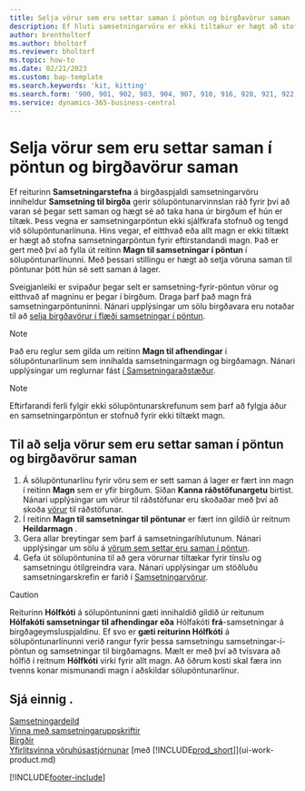 ```yaml
---
title: Selja vörur sem eru settar saman í pöntun og birgðavörur saman
description: Ef hluti samsetningarvöru er ekki tiltækur er hægt að stofna samsetningarpöntun fyrir eftirstandandi magn.
author: brentholtorf
ms.author: bholtorf
ms.reviewer: bholtorf
ms.topic: how-to
ms.date: 02/21/2023
ms.custom: bap-template
ms.search.keywords: 'kit, kitting'
ms.search.form: '900, 901, 902, 903, 904, 907, 910, 916, 920, 921, 922, 923, 940, 941, 942, 930, 931, 932, 914, 915, 905'
ms.service: dynamics-365-business-central
---
```

# Selja vörur sem eru settar saman í pöntun og birgðavörur saman

Ef reiturinn **Samsetningarstefna** á birgðaspjaldi samsetningarvöru inniheldur **Samsetning til birgða** gerir sölupöntunarvinnslan ráð fyrir því að varan sé þegar sett saman og hægt sé að taka hana úr birgðum ef hún er tiltæk. Þess vegna er samsetningarpöntun ekki sjálfkrafa stofnuð og tengd við sölupöntunarlínuna. Hins vegar, ef eitthvað eða allt magn er ekki tiltækt er hægt að stofna samsetningarpöntun fyrir eftirstandandi magn. Það er gert með því að fylla út reitinn **Magn til samsetningar í pöntun** í sölupöntunarlínunni. Með þessari stillingu er hægt að setja vöruna saman til pöntunar þótt hún sé sett saman á lager.  

Sveigjanleiki er svipaður þegar selt er samsetning-fyrir-pöntun vörur og eitthvað af magninu er þegar í birgðum. Draga þarf það magn frá samsetningarpöntuninni. Nánari upplýsingar um sölu birgðavara eru notaðar til að [selja birgðavörur í flæði samsetningar í pöntun](assembly-how-to-sell-inventory-items-in-assemble-to-order-flows.md).  

> [!NOTE]  
> Það eru reglur sem gilda um reitinn **Magn til afhendingar** í sölupöntunarlínum sem innihalda samsetningarmagn og birgðamagn. Nánari upplýsingar um reglurnar fást [í Samsetningaraðstæður](assembly-assemble-to-order-or-assemble-to-stock.md#combination-scenarios).  

> [!NOTE]  
> Eftirfarandi ferli fylgir ekki sölupöntunarskrefunum sem þarf að fylgja áður en samsetningarpöntun er stofnuð fyrir ekki tiltækt magn.

## Til að selja vörur sem eru settar saman í pöntun og birgðavörur saman

1. Á sölupöntunarlínu fyrir vöru sem er sett saman á lager er fært inn magn í reitinn **Magn** sem er yfir birgðum. Síðan **Kanna ráðstöfunargetu** birtist. Nánari upplýsingar um vörur til ráðstöfunar eru skoðaðar með því að skoða [vörur](inventory-how-availability-overview.md) til ráðstöfunar.
2. Í reitinn **Magn til samsetningar til pöntunar** er fært inn gildið úr reitnum **Heildarmagn** .  
3. Gera allar breytingar sem þarf á samsetningaríhlutunum. Nánari upplýsingar um sölu á [vörum sem settar eru saman í pöntun](assembly-how-to-sell-items-assembled-to-order.md).  
4. Gefa út sölupöntunina til að gera vörurnar tiltækar fyrir tínslu og samsetningu ótilgreindra vara. Nánari upplýsingar um stöðluðu samsetningarskrefin er farið í [Samsetningarvörur](assembly-how-to-assemble-items.md).  

> [!CAUTION]  
> Reiturinn **Hólfkóti** á sölupöntuninni gæti innihaldið gildið úr reitunum **Hólfakóti samsetningar til afhendingar eða** Hólfakóti **frá**-samsetningar á birgðageymsluspjaldinu. Ef svo er **gæti reiturinn Hólfkóti** á sölupöntunarlínunni verið rangur fyrir þessa samsetningu samsetningar-í-pöntun og samsetningar til birgðamagns. Mælt er með því að tvísvara að hólfið í reitnum **Hólfkóti** virki fyrir allt magn. Að öðrum kosti skal færa inn tvenns konar mismunandi magn í aðskildar sölupöntunarlínur.  

## Sjá einnig .

[Samsetningardeild](assembly-assemble-items.md)  
[Vinna með samsetningaruppskriftir](assembly-how-work-assembly-boms.md)  
[Birgðir](inventory-manage-inventory.md)  
[Yfirlitsvinna vöruhúsastjórnunar](design-details-warehouse-management.md)
[með [!INCLUDE[prod_short](includes/prod_short.md)]](ui-work-product.md)


[!INCLUDE[footer-include](includes/footer-banner.md)]